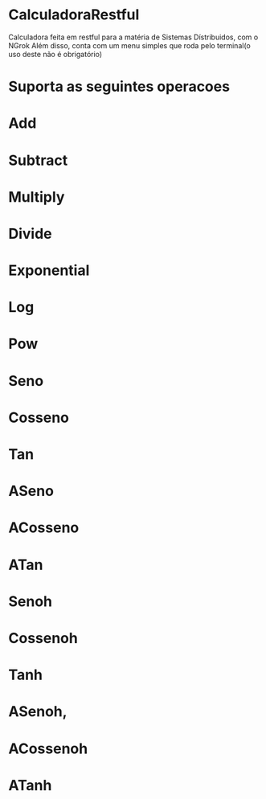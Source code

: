 # CalculadoraRestful

Calculadora feita em restful para a matéria de Sistemas Dístribuidos, com o NGrok
Além disso, conta com um menu simples que roda pelo terminal(o uso deste não é obrigatório)

# Suporta as seguintes operacoes

# Add

# Subtract

# Multiply

# Divide

# Exponential

# Log

# Pow

# Seno

# Cosseno

# Tan

# ASeno

# ACosseno

# ATan

# Senoh

# Cossenoh

# Tanh

# ASenoh,

# ACossenoh

# ATanh
